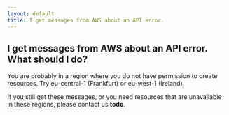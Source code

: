 ```yaml
---
layout: default
title: I get messages from AWS about an API error.
---
```


## I get messages from AWS about an API error. What should I do?
You are probably in a region where you do not have permission to create resources.
Try eu-central-1 (Frankfurt) or eu-west-1 (Ireland).

If you still get these messages, or you need resources that are unavailable in these regions, please contact us **todo**.
